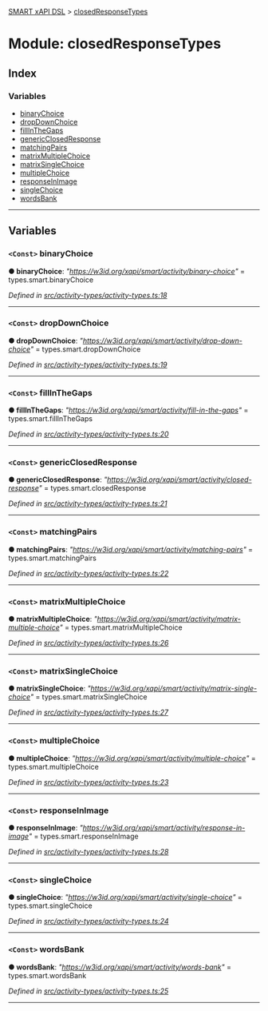 [SMART xAPI DSL](../README.md) > [closedResponseTypes](../modules/closedresponsetypes.md)

# Module: closedResponseTypes

## Index

### Variables

* [binaryChoice](closedresponsetypes.md#binarychoice)
* [dropDownChoice](closedresponsetypes.md#dropdownchoice)
* [fillInTheGaps](closedresponsetypes.md#fillinthegaps)
* [genericClosedResponse](closedresponsetypes.md#genericclosedresponse)
* [matchingPairs](closedresponsetypes.md#matchingpairs)
* [matrixMultipleChoice](closedresponsetypes.md#matrixmultiplechoice)
* [matrixSingleChoice](closedresponsetypes.md#matrixsinglechoice)
* [multipleChoice](closedresponsetypes.md#multiplechoice)
* [responseInImage](closedresponsetypes.md#responseinimage)
* [singleChoice](closedresponsetypes.md#singlechoice)
* [wordsBank](closedresponsetypes.md#wordsbank)

---

## Variables

<a id="binarychoice"></a>

### `<Const>` binaryChoice

**● binaryChoice**: *"https://w3id.org/xapi/smart/activity/binary-choice"* =  types.smart.binaryChoice

*Defined in [src/activity-types/activity-types.ts:18](https://github.com/Gradiant/smart-xapi-dsl/blob/master/src/activity-types/activity-types.ts#L18)*

___
<a id="dropdownchoice"></a>

### `<Const>` dropDownChoice

**● dropDownChoice**: *"https://w3id.org/xapi/smart/activity/drop-down-choice"* =  types.smart.dropDownChoice

*Defined in [src/activity-types/activity-types.ts:19](https://github.com/Gradiant/smart-xapi-dsl/blob/master/src/activity-types/activity-types.ts#L19)*

___
<a id="fillinthegaps"></a>

### `<Const>` fillInTheGaps

**● fillInTheGaps**: *"https://w3id.org/xapi/smart/activity/fill-in-the-gaps"* =  types.smart.fillInTheGaps

*Defined in [src/activity-types/activity-types.ts:20](https://github.com/Gradiant/smart-xapi-dsl/blob/master/src/activity-types/activity-types.ts#L20)*

___
<a id="genericclosedresponse"></a>

### `<Const>` genericClosedResponse

**● genericClosedResponse**: *"https://w3id.org/xapi/smart/activity/closed-response"* =  types.smart.closedResponse

*Defined in [src/activity-types/activity-types.ts:21](https://github.com/Gradiant/smart-xapi-dsl/blob/master/src/activity-types/activity-types.ts#L21)*

___
<a id="matchingpairs"></a>

### `<Const>` matchingPairs

**● matchingPairs**: *"https://w3id.org/xapi/smart/activity/matching-pairs"* =  types.smart.matchingPairs

*Defined in [src/activity-types/activity-types.ts:22](https://github.com/Gradiant/smart-xapi-dsl/blob/master/src/activity-types/activity-types.ts#L22)*

___
<a id="matrixmultiplechoice"></a>

### `<Const>` matrixMultipleChoice

**● matrixMultipleChoice**: *"https://w3id.org/xapi/smart/activity/matrix-multiple-choice"* =  types.smart.matrixMultipleChoice

*Defined in [src/activity-types/activity-types.ts:26](https://github.com/Gradiant/smart-xapi-dsl/blob/master/src/activity-types/activity-types.ts#L26)*

___
<a id="matrixsinglechoice"></a>

### `<Const>` matrixSingleChoice

**● matrixSingleChoice**: *"https://w3id.org/xapi/smart/activity/matrix-single-choice"* =  types.smart.matrixSingleChoice

*Defined in [src/activity-types/activity-types.ts:27](https://github.com/Gradiant/smart-xapi-dsl/blob/master/src/activity-types/activity-types.ts#L27)*

___
<a id="multiplechoice"></a>

### `<Const>` multipleChoice

**● multipleChoice**: *"https://w3id.org/xapi/smart/activity/multiple-choice"* =  types.smart.multipleChoice

*Defined in [src/activity-types/activity-types.ts:23](https://github.com/Gradiant/smart-xapi-dsl/blob/master/src/activity-types/activity-types.ts#L23)*

___
<a id="responseinimage"></a>

### `<Const>` responseInImage

**● responseInImage**: *"https://w3id.org/xapi/smart/activity/response-in-image"* =  types.smart.responseInImage

*Defined in [src/activity-types/activity-types.ts:28](https://github.com/Gradiant/smart-xapi-dsl/blob/master/src/activity-types/activity-types.ts#L28)*

___
<a id="singlechoice"></a>

### `<Const>` singleChoice

**● singleChoice**: *"https://w3id.org/xapi/smart/activity/single-choice"* =  types.smart.singleChoice

*Defined in [src/activity-types/activity-types.ts:24](https://github.com/Gradiant/smart-xapi-dsl/blob/master/src/activity-types/activity-types.ts#L24)*

___
<a id="wordsbank"></a>

### `<Const>` wordsBank

**● wordsBank**: *"https://w3id.org/xapi/smart/activity/words-bank"* =  types.smart.wordsBank

*Defined in [src/activity-types/activity-types.ts:25](https://github.com/Gradiant/smart-xapi-dsl/blob/master/src/activity-types/activity-types.ts#L25)*

___


